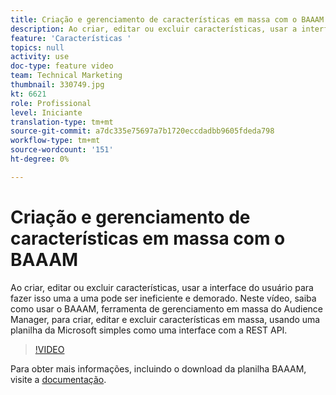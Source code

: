 ```yaml
---
title: Criação e gerenciamento de características em massa com o BAAAM
description: Ao criar, editar ou excluir características, usar a interface do usuário para fazer isso uma a uma pode ser ineficiente e demorado. Neste vídeo, saiba como usar o BAAAM, ferramenta de gerenciamento em massa do Audience Manager, para criar, editar e excluir características em massa, usando uma planilha da Microsoft simples como uma interface com a REST API.
feature: 'Características '
topics: null
activity: use
doc-type: feature video
team: Technical Marketing
thumbnail: 330749.jpg
kt: 6621
role: Profissional
level: Iniciante
translation-type: tm+mt
source-git-commit: a7dc335e75697a7b1720eccdadbb9605fdeda798
workflow-type: tm+mt
source-wordcount: '151'
ht-degree: 0%

---
```



# Criação e gerenciamento de características em massa com o BAAAM

Ao criar, editar ou excluir características, usar a interface do usuário para fazer isso uma a uma pode ser ineficiente e demorado. Neste vídeo, saiba como usar o BAAAM, ferramenta de gerenciamento em massa do Audience Manager, para criar, editar e excluir características em massa, usando uma planilha da Microsoft simples como uma interface com a REST API.

>[!VIDEO](https://video.tv.adobe.com/v/330749/?quality=12&learn=on)

Para obter mais informações, incluindo o download da planilha BAAAM, visite a [documentação](https://experienceleague.adobe.com/docs/audience-manager/user-guide/reference/bulk-management-tools/bulk-management-intro.html?lang=en#reference).
